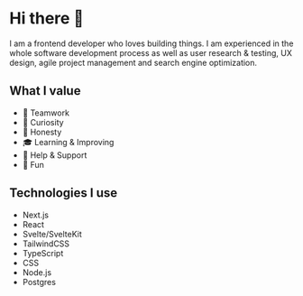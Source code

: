 # Hi there 👋

 I am a frontend developer who loves building things. I am experienced in the whole software development process as well as user research & testing, UX design, agile project management and search engine optimization.
 
## What I value

- 💪  Teamwork
- 🧠  Curiosity
- 💬  Honesty
- 🎓  Learning & Improving
- 🚀  Help & Support
- 🤪  Fun

## Technologies I use

- Next.js
- React
- Svelte/SvelteKit
- TailwindCSS
- TypeScript
- CSS
- Node.js
- Postgres
